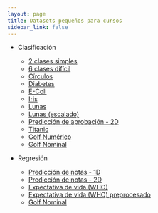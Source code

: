 ```yaml
---
layout: page
title: Datasets pequeños para cursos 
sidebar_link: false
---
```


* Clasificación
  * [2 clases simples](classification/2_clases_simple.csv)
  * [6 clases difícil](classification/6_clases_dificil.csv)
  * [Círculos](classification/circulos.csv)
  * [Diabetes](classification/diabetes.csv)
  * [E-Coli](classification/ecoli.csv)
  * [Iris](classification/iris.csv)
  * [Lunas](classification/moons_mis-scaled.csv)
  * [Lunas (escalado)](classification/moons.csv)
  * [Predicción de aprobación - 2D](classification/study_logistic_2d.csv)
  * [Titanic](classification/titanic.csv)
  * [Golf Numérico](classification/golf_classification_numeric.csv)
  * [Golf Nominal](classification/golf_classification_nominal.csv)

* Regresión
  * [Predicción de notas - 1D](regression/study_regression_small.csv)
  * [Predicción de notas - 2D](regression/study_regression_2d_small.csv)
  * [Expectativa de vida (WHO)](regression/who_life_expectancy.csv)
  * [Expectativa de vida (WHO) preprocesado](regression/who_no_missing_numeric.csv)
  * [Golf Nominal](regression/golf_regression_nominal.csv)
    


